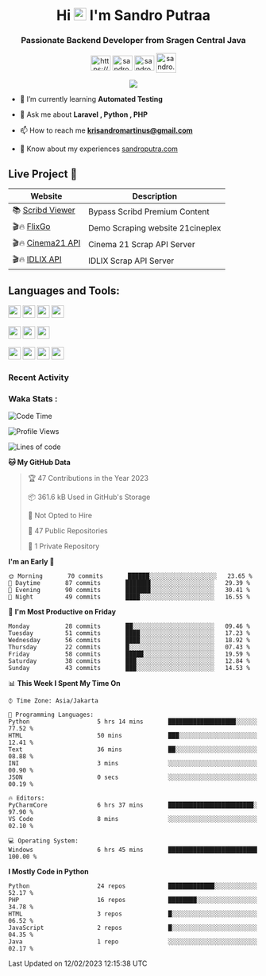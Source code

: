 

<h1 align="center">Hi <img src="https://media.giphy.com/media/hvRJCLFzcasrR4ia7z/giphy.gif" width="25px"> I'm Sandro Putraa</h1>
<h3 align="center">Passionate Backend Developer from Sragen Central Java</h3>

<p align="center">
    <a href="https://www.linkedin.com/in/sandro-putraa-34b80a19b/" target="blank"><img align="center" src="https://raw.githubusercontent.com/rahuldkjain/github-profile-readme-generator/master/src/images/icons/Social/linked-in-alt.svg" alt="https://www.linkedin.com/in/sandro-putraa-34b80a19b/" height="30" width="40" /></a>
    <a href="https://fb.com/sandro.putraaa" target="blank"><img align="center" src="https://raw.githubusercontent.com/rahuldkjain/github-profile-readme-generator/master/src/images/icons/Social/facebook.svg" alt="sandro.putraaa" height="30" width="40" /></a>
    <a href="https://instagram.com/sandro.putraa" target="blank"><img align="center" src="https://raw.githubusercontent.com/rahuldkjain/github-profile-readme-generator/master/src/images/icons/Social/instagram.svg" alt="sandro.putraa" height="30" width="40" /></a>
    <a href="https://wakatime.com/@sandrocods" target="blank"><img align="center" src="https://wakatime.com/static/img/wakatime-logo-text-vertical.png" alt="sandro.putraa" height="40" width="40" /></a>
   
</p>

<p align="center" style="p3">
<a href="https://github.com/antonkomarev/github-profile-views-counter">
    <img align="center"  src="https://komarev.com/ghpvc/?username=sandrocods&style=for-the-badge">
</a>

</p>



- 🌱 I’m currently learning **Automated Testing**

- 💬 Ask me about **Laravel , Python , PHP**

- 📫 How to reach me **krisandromartinus@gmail.com**

- 📄 Know about my experiences [sandroputra.com](https://sandroputra.com/)
 


## Live Project 🚀


| Website             | Description     |
| ----------------- | --- |
| 📚 [Scribd Viewer](http://sandroputraa.my.id/scribd/) | Bypass Scribd Premium Content |
| 🎬🔥 [FlixGo](https://testflsk.sandroputraa.com/) | Demo Scraping website 21cineplex  |
| 🎬🔥 [Cinema21 API](https://cinema-21-scrapper.vercel.app/) | Cinema 21 Scrap API Server |
| 🎬🔥 [IDLIX API](https://idlix-api.vercel.app/) | IDLIX Scrap API Server |



## Languages and Tools:

<img src="https://img.shields.io/badge/-Git-white?style=for-the-badge&logo=git" height="25" /></img>
<img src="https://img.shields.io/badge/-GitHub-white?style=for-the-badge&logo=github&logoColor=007ACC" height="25" /></img> <img src="https://img.shields.io/badge/-VS%20Code-white?style=for-the-badge&logo=visual-studio-code&logoColor=007ACC" height="25" /></img> <img src="https://img.shields.io/badge/-Pycharm-white?style=for-the-badge&logo=pycharm&logoColor=007ACC" height="25" /></img>

<img src="https://img.shields.io/badge/-Laravel-white?style=for-the-badge&logo=laravel&logoColor=007ACC" height="25" /></img>
<img src="https://img.shields.io/badge/-Flask-white?style=for-the-badge&logo=flask&logoColor=007ACC" height="25" /></img>
<img src="https://img.shields.io/badge/-Selenium-white?style=for-the-badge&logo=selenium&logoColor=007ACC" height="25" /></img>

<img src="https://img.shields.io/badge/-Python-white?style=for-the-badge&logo=python&logoColor=007ACC" height="25" /></img>
<img src="https://img.shields.io/badge/-Php-white?style=for-the-badge&logo=php&logoColor=007ACC" height="25" /></img>
<img src="https://img.shields.io/badge/-java-white?style=for-the-badge&logo=java&logoColor=007ACC" height="25" /></img>
<img src="https://img.shields.io/badge/-c++-white?style=for-the-badge&logo=c%2B%2B&logoColor=007ACC" height="25" /></img>



### Recent Activity
<!--START_SECTION:activity-->

<!--END_SECTION:activity-->

### Waka Stats :
<!--START_SECTION:waka-->
![Code Time](http://img.shields.io/badge/Code%20Time-498%20hrs%2054%20mins-blue)

![Profile Views](http://img.shields.io/badge/Profile%20Views-23-blue)

![Lines of code](https://img.shields.io/badge/From%20Hello%20World%20I%27ve%20Written-1%20Million%20lines%20of%20code-blue)

**🐱 My GitHub Data** 

> 🏆 47 Contributions in the Year 2023
 > 
> 📦 361.6 kB Used in GitHub's Storage 
 > 
> 🚫 Not Opted to Hire
 > 
> 📜 47 Public Repositories 
 > 
> 🔑 1 Private Repository 
 > 
**I'm an Early 🐤** 

```text
🌞 Morning       70 commits       ██████░░░░░░░░░░░░░░░░░░░   23.65 % 
🌆 Daytime       87 commits       ███████░░░░░░░░░░░░░░░░░░   29.39 % 
🌃 Evening       90 commits       ███████░░░░░░░░░░░░░░░░░░   30.41 % 
🌙 Night         49 commits       ████░░░░░░░░░░░░░░░░░░░░░   16.55 % 

```
📅 **I'm Most Productive on Friday** 

```text
Monday          28 commits       ██░░░░░░░░░░░░░░░░░░░░░░░   09.46 % 
Tuesday         51 commits       ████░░░░░░░░░░░░░░░░░░░░░   17.23 % 
Wednesday       56 commits       ████░░░░░░░░░░░░░░░░░░░░░   18.92 % 
Thursday        22 commits       █░░░░░░░░░░░░░░░░░░░░░░░░   07.43 % 
Friday          58 commits       █████░░░░░░░░░░░░░░░░░░░░   19.59 % 
Saturday        38 commits       ███░░░░░░░░░░░░░░░░░░░░░░   12.84 % 
Sunday          43 commits       ███░░░░░░░░░░░░░░░░░░░░░░   14.53 % 

```


📊 **This Week I Spent My Time On** 

```text
⌚︎ Time Zone: Asia/Jakarta

💬 Programming Languages: 
Python                   5 hrs 14 mins       ███████████████████░░░░░░   77.52 % 
HTML                     50 mins             ███░░░░░░░░░░░░░░░░░░░░░░   12.41 % 
Text                     36 mins             ██░░░░░░░░░░░░░░░░░░░░░░░   08.88 % 
INI                      3 mins              ░░░░░░░░░░░░░░░░░░░░░░░░░   00.90 % 
JSON                     0 secs              ░░░░░░░░░░░░░░░░░░░░░░░░░   00.19 % 

🔥 Editors: 
PyCharmCore              6 hrs 37 mins       ████████████████████████░   97.90 % 
VS Code                  8 mins              ░░░░░░░░░░░░░░░░░░░░░░░░░   02.10 % 

💻 Operating System: 
Windows                  6 hrs 45 mins       █████████████████████████   100.00 % 

```

**I Mostly Code in Python** 

```text
Python                   24 repos            █████████████░░░░░░░░░░░░   52.17 % 
PHP                      16 repos            ████████░░░░░░░░░░░░░░░░░   34.78 % 
HTML                     3 repos             █░░░░░░░░░░░░░░░░░░░░░░░░   06.52 % 
JavaScript               2 repos             █░░░░░░░░░░░░░░░░░░░░░░░░   04.35 % 
Java                     1 repo              ░░░░░░░░░░░░░░░░░░░░░░░░░   02.17 % 

```



 Last Updated on 12/02/2023 12:15:38 UTC
<!--END_SECTION:waka-->
